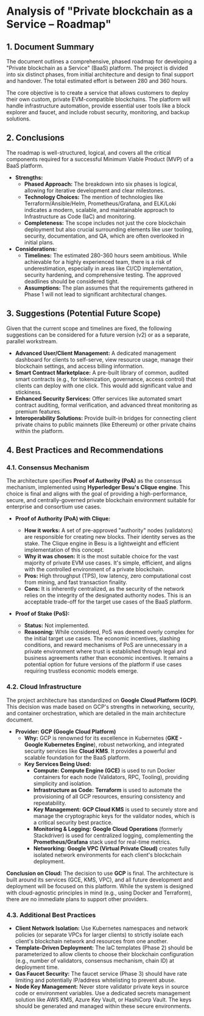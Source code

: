 # Analysis of "Private blockchain as a Service – Roadmap"

## 1. Document Summary

The document outlines a comprehensive, phased roadmap for developing a "Private blockchain as a Service" (BaaS) platform. The project is divided into six distinct phases, from initial architecture and design to final support and handover. The total estimated effort is between 280 and 360 hours.

The core objective is to create a service that allows customers to deploy their own custom, private EVM-compatible blockchains. The platform will handle infrastructure automation, provide essential user tools like a block explorer and faucet, and include robust security, monitoring, and backup solutions.

## 2. Conclusions

The roadmap is well-structured, logical, and covers all the critical components required for a successful Minimum Viable Product (MVP) of a BaaS platform.

*   **Strengths:**
    *   **Phased Approach:** The breakdown into six phases is logical, allowing for iterative development and clear milestones.
    *   **Technology Choices:** The mention of technologies like Terraform/Ansible/Helm, Prometheus/Grafana, and ELK/Loki indicates a modern, scalable, and maintainable approach to Infrastructure as Code (IaC) and monitoring.
    *   **Completeness:** The scope includes not just the core blockchain deployment but also crucial surrounding elements like user tooling, security, documentation, and QA, which are often overlooked in initial plans.
*   **Considerations:**
    *   **Timelines:** The estimated 280-360 hours seem ambitious. While achievable for a highly experienced team, there is a risk of underestimation, especially in areas like CI/CD implementation, security hardening, and comprehensive testing. The approved deadlines should be considered tight.
    *   **Assumptions:** The plan assumes that the requirements gathered in Phase 1 will not lead to significant architectural changes.

## 3. Suggestions (Potential Future Scope)

Given that the current scope and timelines are fixed, the following suggestions can be considered for a future version (v2) or as a separate, parallel workstream.

*   **Advanced User/Client Management:** A dedicated management dashboard for clients to self-serve, view resource usage, manage their blockchain settings, and access billing information.
*   **Smart Contract Marketplace:** A pre-built library of common, audited smart contracts (e.g., for tokenization, governance, access control) that clients can deploy with one click. This would add significant value and stickiness.
*   **Enhanced Security Services:** Offer services like automated smart contract auditing, formal verification, and advanced threat monitoring as premium features.
*   **Interoperability Solutions:** Provide built-in bridges for connecting client private chains to public mainnets (like Ethereum) or other private chains within the platform.

## 4. Best Practices and Recommendations

### 4.1. Consensus Mechanism

The architecture specifies **Proof of Authority (PoA)** as the consensus mechanism, implemented using **Hyperledger Besu's Clique engine**. This choice is final and aligns with the goal of providing a high-performance, secure, and centrally-governed private blockchain environment suitable for enterprise and consortium use cases.

*   **Proof of Authority (PoA) with Clique:**
    *   **How it works:** A set of pre-approved "authority" nodes (validators) are responsible for creating new blocks. Their identity serves as the stake. The Clique engine in Besu is a lightweight and efficient implementation of this concept.
    *   **Why it was chosen:** It is the most suitable choice for the vast majority of private EVM use cases. It's simple, efficient, and aligns with the controlled environment of a private blockchain.
    *   **Pros:** High throughput (TPS), low latency, zero computational cost from mining, and fast transaction finality.
    *   **Cons:** It is inherently centralized, as the security of the network relies on the integrity of the designated authority nodes. This is an acceptable trade-off for the target use cases of the BaaS platform.

*   **Proof of Stake (PoS):**
    *   **Status:** Not implemented.
    *   **Reasoning:** While considered, PoS was deemed overly complex for the initial target use cases. The economic incentives, slashing conditions, and reward mechanisms of PoS are unnecessary in a private environment where trust is established through legal and business agreements rather than economic incentives. It remains a potential option for future versions of the platform if use cases requiring trustless economic models emerge.

### 4.2. Cloud Infrastructure

The project architecture has standardized on **Google Cloud Platform (GCP)**. This decision was made based on GCP's strengths in networking, security, and container orchestration, which are detailed in the main architecture document.

*   **Provider:** **GCP (Google Cloud Platform)**
    *   **Why:** GCP is renowned for its excellence in Kubernetes (**GKE - Google Kubernetes Engine**), robust networking, and integrated security services like **Cloud KMS**. It provides a powerful and scalable foundation for the BaaS platform.
    *   **Key Services Being Used:**
        *   **Compute:** **Compute Engine (GCE)** is used to run Docker containers for each node (Validators, RPC, Tooling), providing simplicity and isolation.
        *   **Infrastructure as Code:** **Terraform** is used to automate the provisioning of all GCP resources, ensuring consistency and repeatability.
        *   **Key Management:** **GCP Cloud KMS** is used to securely store and manage the cryptographic keys for the validator nodes, which is a critical security best practice.
        *   **Monitoring & Logging:** **Google Cloud Operations** (formerly Stackdriver) is used for centralized logging, complementing the **Prometheus/Grafana** stack used for real-time metrics.
        *   **Networking:** **Google VPC (Virtual Private Cloud)** creates fully isolated network environments for each client's blockchain deployment.

**Conclusion on Cloud:** The decision to use **GCP** is final. The architecture is built around its services (GCE, KMS, VPC), and all future development and deployment will be focused on this platform. While the system is designed with cloud-agnostic principles in mind (e.g., using Docker and Terraform), there are no immediate plans to support other providers.

### 4.3. Additional Best Practices

*   **Client Network Isolation:** Use Kubernetes namespaces and network policies (or separate VPCs for larger clients) to strictly isolate each client's blockchain network and resources from one another.
*   **Template-Driven Deployment:** The IaC templates (Phase 2) should be parameterized to allow clients to choose their blockchain configuration (e.g., number of validators, consensus mechanism, chain ID) at deployment time.
*   **Gas Faucet Security:** The faucet service (Phase 3) should have rate limiting and potentially IP/address whitelisting to prevent abuse.
*   **Node Key Management:** Never store validator private keys in source code or environment variables. Use a dedicated secrets management solution like AWS KMS, Azure Key Vault, or HashiCorp Vault. The keys should be generated and managed within these secure environments.

